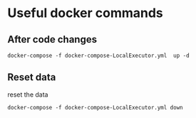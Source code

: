 # Useful docker commands

## After code changes

```
docker-compose -f docker-compose-LocalExecutor.yml  up -d
```

## Reset data

reset the data

``` 
docker-compose -f docker-compose-LocalExecutor.yml down
```